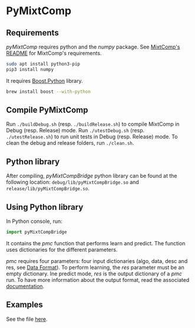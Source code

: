 # PyMixtComp

## Requirements

*pyMixtComp* requires python and the *numpy* package. See [MixtComp's README](../MixtComp/README.md) for MixtComp's requirements.

``` bash
sudo apt install python3-pip
pip3 install numpy
```

It requires [Boost.Python](https://www.boost.org/doc/libs/1_72_0/libs/python/doc/html/index.html) library.

``` bash
brew install boost --with-python
```

## Compile PyMixtComp

Run `./buildDebug.sh` (resp. `./buildRelease.sh`) to compile MixtComp in Debug (resp. Release) mode.
Run `./utestDebug.sh` (resp. `./utestRelease.sh`) to run unit tests in Debug (resp. Release) mode.
To clean the debug and release folders, run `./clean.sh`.

## Python library

After compiling, *pyMixtCompBridge* python library can be found at the following location: `debug/lib/pyMixtCompBridge.so` and `release/lib/pyMixtCompBridge.so`.

## Using Python library

In Python console, run:

``` python
import pyMixtCompBridge
```

It contains the *pmc* function that performs learn and predict. The function uses dictionaries for the different parameters.

*pmc* requires four parameters: four input dictionaries (algo, data, desc and res, see [Data Format](../MixtComp/docs/dataFormat.md)). To perform learning, the *res* parameter must be an empty dictionary. Ine predict mode, *res* is the output dictionary of a *pmc* run. To have more information about the output format, read the associated [documentation](../MixtComp/docs/objectOutput.md).

## Examples

See the file [here](python/pyMixtComp.py).
